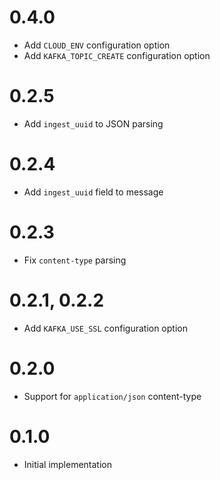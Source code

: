 # 0.4.0

* Add `CLOUD_ENV` configuration option
* Add `KAFKA_TOPIC_CREATE` configuration option

# 0.2.5

* Add `ingest_uuid` to JSON parsing

# 0.2.4

* Add `ingest_uuid` field to message

# 0.2.3

* Fix `content-type` parsing

# 0.2.1, 0.2.2

* Add `KAFKA_USE_SSL` configuration option

# 0.2.0

* Support for `application/json` content-type

# 0.1.0

* Initial implementation
